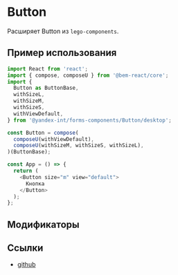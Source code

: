 # Button

<!-- description:start -->
Расширяет Button из `lego-components`.
<!-- description:end -->

## Пример использования

```ts
import React from 'react';
import { compose, composeU } from '@bem-react/core';
import {
  Button as ButtonBase,
  withSizeL,
  withSizeM,
  withSizeS,
  withViewDefault,
} from '@yandex-int/forms-components/Button/desktop';

const Button = compose(
  composeU(withViewDefault),
  composeU(withSizeM, withSizeS, withSizeL),
)(ButtonBase);

const App = () => {
  return (
    <Button size="m" view="default">
      Кнопка
    </Button>
  );
};
```

## Модификаторы

<!-- modifiers:start -->
<!-- modifiers:end -->

## Ссылки

- [github](https://github.yandex-team.ru/search-interfaces/frontend/tree/master/packages/forms-components/src/components/Button)
